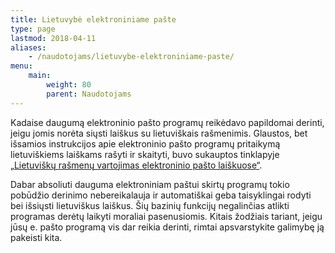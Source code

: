 ```yaml
---
title: Lietuvybė elektroniniame pašte
type: page
lastmod: 2018-04-11
aliases:
    - /naudotojams/lietuvybe-elektroniniame-paste/
menu:
    main:
        weight: 80
        parent: Naudotojams
---
```


Kadaise daugumą elektroninio pašto programų reikėdavo papildomai derinti, jeigu jomis norėta siųsti laiškus su
lietuviškais rašmenimis. Glaustos, bet išsamios instrukcijos apie elektroninio pašto programų pritaikymą lietuviškiems
laiškams rašyti ir skaityti, buvo sukauptos
tinklapyje [„Lietuviškų rašmenų vartojimas elektroninio pašto laiškuose“](https://web.archive.org/web/20161103074444/http://www.liks.lt:80/modules/tinycontent/index.php?id=23 "Archyvinė tinklalapio kopija").

Dabar absoliuti dauguma elektroniniam paštui skirtų programų tokio pobūdžio derinimo nebereikalauja ir automatiškai geba
taisyklingai rodyti bei išsiųsti lietuviškus laiškus. Šių bazinių funkcijų negalinčias atlikti programas derėtų laikyti
moraliai pasenusiomis. Kitais žodžiais tariant, jeigu jūsų e. pašto programą vis dar reikia derinti, rimtai
apsvarstykite galimybę ją pakeisti kita.
